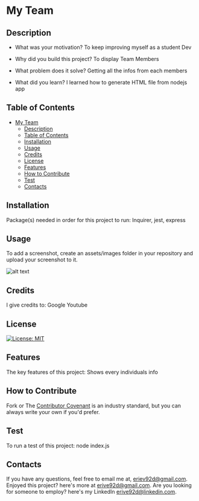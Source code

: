 
# My Team

## Description

- What was your motivation?
To keep improving myself as a student Dev

- Why did you build this project?
To display Team Members

- What problem does it solve?
Getting all the infos from each members

- What did you learn?
I learned how to generate HTML file from nodejs app


## Table of Contents

- [My Team](#my-team)
  - [Description](#description)
  - [Table of Contents](#table-of-contents)
  - [Installation](#installation)
  - [Usage](#usage)
  - [Credits](#credits)
  - [License](#license)
  - [Features](#features)
  - [How to Contribute](#how-to-contribute)
  - [Test](#test)
  - [Contacts](#contacts)


## Installation
Package(s) needed in order for this project to run:
Inquirer, jest, express

## Usage
To add a screenshot, create an assets/images folder in your repository and upload your screenshot to it.

![alt text](assets/images/screenshot.png)



## Credits
I give credits to:
Google Youtube

## License
[![License: MIT](https://img.shields.io/badge/License-MIT-yellow.svg)](https://opensource.org/licenses/MIT)

## Features
The key features of this project:
Shows every individuals info

## How to Contribute
Fork 
or
The [Contributor Covenant](https://www.contributor-covenant.org/) is an industry standard, but you can always write your own if you'd prefer.


## Test
To run a test of this project:
node index.js

## Contacts
If you have any questions, feel free to email me at, eriev92d@gmail.com.
Enjoyed this project? here's more at erive92d@gmail.com.
Are you looking for someone to employ? here's my LinkedIn erive92d@linkedin.com.
   

